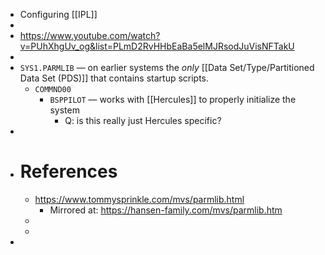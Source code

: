 - Configuring [[IPL]]
-
- https://www.youtube.com/watch?v=PUhXhgUv_og&list=PLmD2RvHHbEaBa5elMJRsodJuVisNFTakU
-
- `SYS1.PARMLIB` — on earlier systems the _only_ [[Data Set/Type/Partitioned Data Set (PDS)]] that contains startup scripts.
	- `COMMND00`
		- `BSPPILOT` — works with [[Hercules]] to properly initialize the system
			- Q: is this really just Hercules specific?
-
- # References
	- https://www.tommysprinkle.com/mvs/parmlib.html
		- Mirrored at: https://hansen-family.com/mvs/parmlib.htm
	-
	-
-